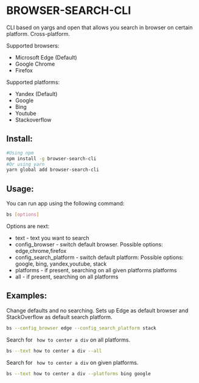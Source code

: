 # BROWSER-SEARCH-CLI

CLI based on yargs and open that allows you search in browser on certain platform. Cross-platform.

Supported browsers:
+ Microsoft Edge (Default)
+ Google Chrome
+ Firefox

Supported platforms: 
+ Yandex (Default)
+ Google 
+ Bing
+ Youtube
+ Stackoverflow
## Install:

``` sh
#Using npm
npm install -g browser-search-cli
#Or using yarn
yarn global add browser-search-cli
```

## Usage:

You can run app using the following command:

```sh
bs [options]
```
Options are next:
- text - text you want to search
- config_browser - switch default browser. Possible options: edge,chrome,firefox
- config_search_platform - switch default platform: Possible options: google, bing, yandex,youtube, stack
- platforms - if present, searching on all given platforms platforms
- all - if present, searching on all platforms

## Examples:

Change defaults and no searching. Sets up Edge as default browser and StackOverflow as default search platform.

```sh
bs --config_browser edge --config_search_platform stack
```

Search for ` how to center a div` on all platforms.
```sh
bs --text how to center a div --all
```

Search for ` how to center a div` on given platforms.
```sh
bs --text how to center a div --platforms bing google
```
